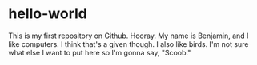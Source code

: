 # hello-world
This is my first repository on Github. Hooray.
My name is Benjamin, and I like computers. I think that's a given though.
I also like birds. I'm not sure what else I want to put here so I'm gonna say, "Scoob."
